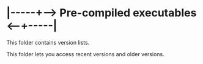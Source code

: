 # |-----+--> Pre-compiled executables <--+-----|

This folder contains version lists.

This folder lets you access recent versions and older versions.
